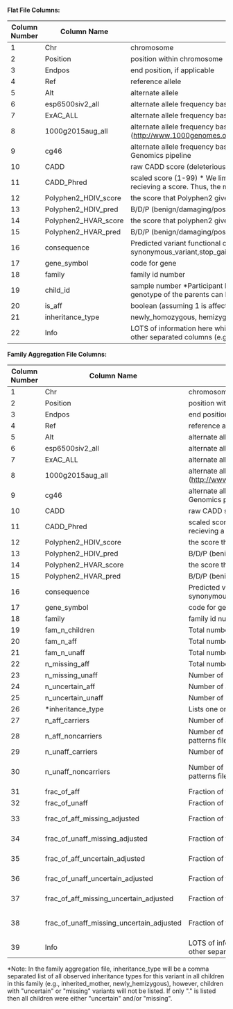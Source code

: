 **Flat File Columns:**

| Column Number| Column Name| Column Description|
| --- | --- | --- | 
|1| Chr | chromosome|
|2| Position | position within chromosome|
|3| Endpos | end position, if applicable|
|4| Ref | reference allele|
|5| Alt | alternate allele|
|6| esp6500siv2_all | alternate allele frequency based on all ethnicities provided in the NHLBI Exome Sequencing Project|
|7| ExAC_ALL | alternate allele frequency based on all ethnicities provided in ExAC?|
|8| 1000g2015aug_all | alternate allele frequency based on all ethnicities provided in 1000G, Aug 2015 (http://www.1000genomes.org/)|
|9| cg46 | alternate allele frequency based on 46 unrelated samples sequenced and processed with the Complete Genomics pipeline|
|10| CADD | raw CADD score (deleterious-ness of the SNP/inDEL)|
|11| CADD_Phred | scaled score (1-99) * We limited this (due to data size and interest) to the top 10% of deleterious variants recieving a score. Thus, the max score listed will be 10. |
|12| Polyphen2_HDIV_score | the score that Polyphen2 gives the snp based on the HumDiv database.  usually NA in this file|
|13| Polyphen2_HDIV_pred | B/D/P (benign/damaging/possibly damaging)|
|14| Polyphen2_HVAR_score | the score that polyphen2 gives the snp based on the HumVar database.  usually NA in this file|
|15| Polyphen2_HVAR_pred | B/D/P (benign/damaging/possibly damaging)|
|16| consequence | Predicted variant functional consequence as determined by Variant Effect Predictor (VEP) (i.e. synonymous_variant,stop_gained,stop_lost,frameshift_variant,splice_acceptor_variant,splice_donor_variant)|
|17| gene_symbol | code for gene|
|18| family | family id number|
|19| child_id | sample number *Participant ID (from AGRE cohort) only chidren are listed in the flat files since the genotype of the parents can be inferred (and was previously determined) by the inheritance pattern).|
|20| is_aff | boolean (assuming 1 is affected and 0 is not?)|
|21| inheritance_type | newly_homozygous, hemizygous (filtered for these two types only)|
|22| Info | LOTS of information here which we chose to annotate. It provides the source information for many of the other separated columns (e.g., consequence, Polyphen, 1000g).|

**Family Aggregation File Columns:**

| Column Number| Column Name| Column Description| Column Formula (If Applicable)|
| --- | --- | --- | --- |
|1| Chr| chromosome|
|2| Position| position within chromosome|
|3| Endpos| end position, if applicable|
|4| Ref| reference allele|
|5| Alt| alternate allele|
|6| esp6500siv2_all| alternate allele frequency based on all ethnicities provided in the NHLBI Exome Sequencing Project|
|7| ExAC_ALL| alternate allele frequency based on all ethnicities provided in ExAC?|
|8| 1000g2015aug_all| alternate allele frequency based on all ethnicities provided in 1000G, Aug 2015 (http://www.1000genomes.org/)|
|9| cg46| alternate allele frequency based on 46 unrelated samples sequenced and processed with the Complete Genomics pipeline|
|10| CADD| raw CADD score (deleterious-ness of the SNP/inDEL)|
|11| CADD_Phred| scaled score (1-99) * We limited this (due to data size and interest) to the top 10% of deleterious variants recieving a score. Thus, the max score listed will be 10. |
|12| Polyphen2_HDIV_score| the score that Polyphen2 gives the snp based on the HumDiv database.  usually NA in this file|
|13| Polyphen2_HDIV_pred| B/D/P (benign/damaging/possibly damaging)|
|14| Polyphen2_HVAR_score| the score that polyphen2 gives the snp based on the HumVar database.  usually NA in this file|
|15| Polyphen2_HVAR_pred| B/D/P (benign/damaging/possibly damaging)|
|16| consequence| Predicted variant functional consequence as determined by Variant Effect Predictor (VEP) (i.e. synonymous_variant,stop_gained,stop_lost,frameshift_variant,splice_acceptor_variant,splice_donor_variant)|
|17| gene_symbol| code for gene|
|18| family| family id number|
|19| fam_n_children| Total number of children in the family (from ped file)|
|20| fam_n_aff| Total number of affected children in the family (from ped file)|
|21| fam_n_unaff| Total number of unaffected children in the family (from ped file)|
|22| n_missing_aff| Total number of unaffected children in the family (from ped file)|
|23| n_missing_unaff| Number of unaffected children with an inheritance_type=missing|
|24| n_uncertain_aff| Number of affected children with an inheritance_type=uncertain|
|25| n_uncertain_unaff| Number of unaffected children with an inheritance_type=uncertain|
|26| *inheritance_type| Lists one or more inheritance types|
|27| n_aff_carriers| Number of affected children with an inheritance_type!=uncertain, missing|
|28| n_aff_noncarriers| Number of unaffected children that are homozygous reference at this site (not in the VCF or inheritance patterns file)|
|29| n_unaff_carriers| Number of unaffected children with an inheritance_type!=uncertain, missing|
|30| n_unaff_noncarriers| Number of unaffected children that are homozygous reference at this site (not in the VCF or inheritance patterns file)| fam_unaff_children - n_unaff_carriers  - n_missing_unaff - n_uncertain_unaff
|31| frac_of_aff| Fraction of the affected children carrying the varaint| n_aff_carriers/fam_n_aff
|32| frac_of_unaff| Fraction of the unaffected children carrying the varaint| n_unaff_carriers/fam_n_unaff
|33| frac_of_aff_missing_adjusted| Fraction of the affected children carrying the varaint and not missing| n_aff_carriers/(fam_n_aff-n_missing_aff)
|34| frac_of_unaff_missing_adjusted| Fraction of the unaffected children carrying the varaint and not missing| n_unaff_carriers/(fam_n_unaff-n_missing_unaff)
|35| frac_of_aff_uncertain_adjusted| Fraction of the affected children carrying the varaint and not uncertain| n_aff_carriers/(fam_n_aff-n_uncertain_aff)
|36| frac_of_unaff_uncertain_adjusted| Fraction of the unaffected children carrying the varaint and not uncertain| n_unaff_carriers/(fam_n_unaff-n_uncertain_unaff)
|37| frac_of_aff_missing_uncertain_adjusted| Fraction of the affected children carrying the varaint and not missing or uncertain| n_aff_carriers/(fam_n_aff-n_missing_aff-n_uncertain_aff)
|38| frac_of_unaff_missing_uncertain_adjusted| Fraction of the unaffected children carrying the varaint and not missing or uncertain| n_unaff_carriers/(fam_unaff_children - n_uncertain_unaff - n_missing_unaff)
|39| Info| LOTS of information here which we chose to annotate. It provides the source information for many of the other separated columns (e.g., consequence, Polyphen, 1000g).|

*Note: In the family aggregation file, inheritance_type will be a comma separated list of all observed inheritance types for this variant in all children in this family (e.g., inherited_mother, newly_hemizygous), however, children with "uncertain" or "missing" variants will not be listed. If only "." is listed then all children were either "uncertain" and/or "missing". 
